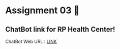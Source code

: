 # Assignment 03 🎯

## ChatBot link for RP Health Center!

ChatBot Web URL : [LINK](https://web-chat.global.assistant.watson.appdomain.cloud/preview.html?backgroundImageURL=https%3A%2F%2Fau-syd.assistant.watson.cloud.ibm.com%2Fpublic%2Fimages%2Fupx-ff405e1f-2e72-4e71-a281-4ff48c3d5b48%3A%3A860d93b6-334a-4082-acd7-3232ed483226&integrationID=ad23f1e9-cd02-4747-b7cb-e6967ab25694&region=au-syd&serviceInstanceID=ff405e1f-2e72-4e71-a281-4ff48c3d5b48)
